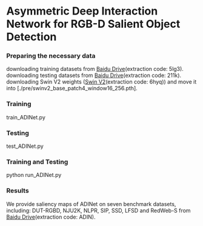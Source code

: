 # Asymmetric Deep Interaction Network for RGB-D Salient Object Detection


### Preparing the necessary data
downloading training datasets from [Baidu Drive](https://pan.baidu.com/s/13MLjRuF5JpRGxJwm8qU0xQ)(extraction code: 5lg3).\
downloading testing datasets from [Baidu Drive](https://pan.baidu.com/s/1uERpDsb9GIvCACOoCXeJSg)(extraction code: 211k).\
downloading Swin V2 weights ([Swin V2](https://pan.baidu.com/s/1_zZIHiBFOHXZ-F-cJohKTQ)(extraction code: 6hyq)) and move it into [./pre/swinv2_base_patch4_window16_256.pth].


### Training
train_ADINet.py

### Testing
test_ADINet.py

### Training and Testing
python run_ADINet.py

### Results
We provide saliency maps of ADINet on seven benchmark datasets, including: DUT-RGBD, NJU2K, NLPR, SIP, SSD, LFSD and RedWeb-S from [Baidu Drive](https://pan.baidu.com/s/1c9bv4PbEm_IghfCjF_Y-pw)(extraction code: ADIN).





